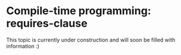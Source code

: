 # Compile-time programming: requires-clause

This topic is currently under construction and will soon be filled with information :)
